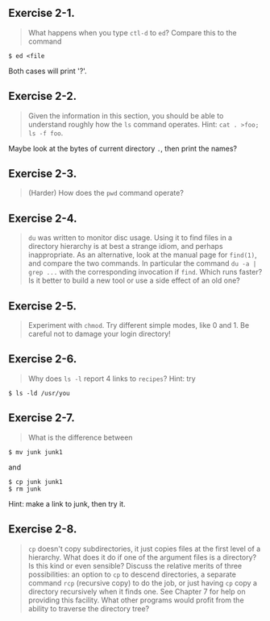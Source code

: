 ## Exercise 2-1.
> What happens when you type `ctl-d` to `ed`? Compare this to the command
```
$ ed <file
```
Both cases will print '?'.

## Exercise 2-2.
> Given the information in this section, you should be able to understand roughly how the `ls` command operates. Hint: `cat . >foo; ls -f foo`.

Maybe look at the bytes of current directory `.`, then print the names?

## Exercise 2-3.
> (Harder) How does the `pwd` command operate?

## Exercise 2-4.
> `du` was written to monitor disc usage. Using it to find files in a directory hierarchy is at best a strange idiom, and perhaps inappropriate. As an alternative, look at the manual page for `find(1)`, and compare the two commands. In particular the command `du -a | grep ...` with the corresponding invocation if `find`. Which runs faster? Is it better to build a new tool or use a side effect of an old one?

## Exercise 2-5.
> Experiment with `chmod`. Try different simple modes, like 0 and 1. Be careful not to damage your login directory!

## Exercise 2-6.
> Why does `ls -l` report 4 links to `recipes`? Hint: try
```
$ ls -ld /usr/you
```

## Exercise 2-7.
> What is the difference between
```
$ mv junk junk1
```
and
```
$ cp junk junk1
$ rm junk
```
Hint: make a link to junk, then try it.

## Exercise 2-8.
> `cp` doesn't copy subdirectories, it just copies files at the first level of a hierarchy. What does it do if one of the argument files is a directory? Is this kind or even sensible? Discuss the relative merits of three possibilities: an option to `cp` to descend directories, a separate command `rcp` (recursive copy) to do the job, or just having `cp` copy a directory recursively when it finds one. See Chapter 7 for help on providing this facility. What other programs would profit from the ability to traverse the directory tree? 
